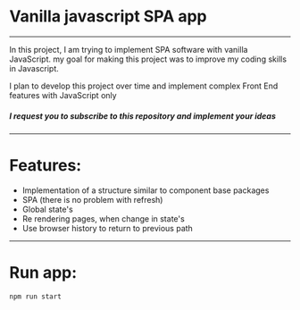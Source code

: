 # Vanilla javascript SPA app

---

<p>
In this project, I am trying to implement SPA software with vanilla JavaScript. my goal for making this project was to improve my coding skills in Javascript.

I plan to develop this project over time and implement complex Front End features with JavaScript only

</p>

##### I request you to subscribe to this repository and implement your ideas

---

# Features:

- Implementation of a structure similar to component base packages
- SPA (there is no problem with refresh)
- Global state's
- Re rendering pages, when change in state's
- Use browser history to return to previous path

---

# Run app:

```bash
npm run start
```
